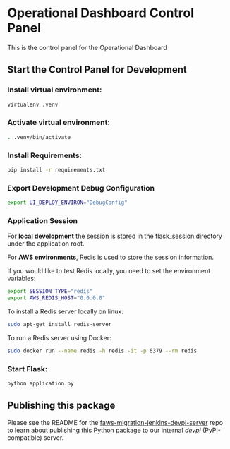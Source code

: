 # Operational Dashboard Control Panel
This is the control panel for the Operational Dashboard

## Start the Control Panel for Development


### Install virtual environment:
```bash
virtualenv .venv
```

### Activate virtual environment:
```bash
. .venv/bin/activate
```

### Install Requirements:
```bash
pip install -r requirements.txt
```

### Export Development Debug Configuration
```bash
export UI_DEPLOY_ENVIRON="DebugConfig"
```

### Application Session
For **local development** the session is stored in the flask_session directory under the application root.

For **AWS environments**, Redis is used to store the session information.

If you would like to test Redis locally, you need to set the environment variables:
```bash
export SESSION_TYPE="redis"
export AWS_REDIS_HOST="0.0.0.0"
```

To install a Redis server locally on linux:
```bash
sudo apt-get install redis-server
```

To run a Redis server using Docker:
```bash
sudo docker run --name redis -h redis -it -p 6379 --rm redis
```

### Start Flask:
```bash
python application.py
```

## Publishing this package

Please see the README for the [faws-migration-jenkins-devpi-server](
https://github.rackspace.com/qe-neutron-ansible-roles/faws-migration-jenkins-devpi-server)
repo to learn about publishing this Python package to our internal _devpi_
(PyPI-compatible) server.
